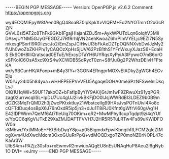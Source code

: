 -----BEGIN PGP MESSAGE-----
Version: OpenPGP.js v2.6.2
Comment: https://openpgpjs.org

wy4ECQMIEpyW8fAen0RgQ48oaBZ0lpKpkXvVIQFM+Ed2NYOTmrrO2xGcRZjN
GVvL0sI5AT2c8ThFk9GKb1FgajHIajanIZDJ5m+AykWPUTdLqn6olqhV3Mli
DAsvjUYNM5GJyGFEGDZJ7RfRrhIjVN24ehKwoaZ6hrPImVYELjc9EZI7N5Sy
mkxsgPSxrfI9R0iIzscJo2/EmZspJClHwUI3bFkAeDZTpOQNNXvbDwlJzMy2
fVJh0woZbZKHPh/1yCAQOzXpHsSjUV/62PzB1thS1YFnWxuyXJazS6+EdaHS
EkSOtH8IIiQratscad0ETuE/hExcyDTaYH6UYRqsXyPyiA3IFywoO7mB6orO
xSFKoIC6OsA5xc9XrS4wXCWDB5SdRycT0zn+S8fJuQg2P2WhzDElvHFFteKA
wr/y9BCunHK/AFonp+mB4y3fY+r3GON4ERngprMOXvEIADkyZgWGh4ECvDju
W0rUy24I05h84yxa+wHHFPEEPVvVEU5AgaqeDOHA0meSPzNFSwelnlDkqLsJ
OlQ1U1qWil+59UF17akoOZ+bFafIpByYIY9AK/jGrJm1wF9ZRwuXz91yqPGR
zag02urrwcqliSL+IpDU7Uc4gUJ2iivkBKFjDO0lJsjWWRdBI3LDEZ9b0B9m
dCZK3MqTrQMD2h3jZwcPKtxktIuy21WbstcelIg99HXsJvsPOTnUivl4Xo8c
cQFTdDuq4osBpX6J76nOxdR5ip5jn3+dJu1T8iRJ0Kfnt6gWfrVi60g/Ag1H
E42IDPWirm7QeMf6At7fIeUig70OKim+qR2+MwMPhylfcupTqdpt9zi4qYUf
o/YpQC6qKgViJTkE29XaZMJDAFTFVVH7J2HR5R5TuLRTw4Fs89uKWiDFOW0a
r8Mhwr/YxtMMoE+FKtBrbDyqY8jo+p05BigmdxFpwiKbngihRLFCM2qIcZtM
ogXvm4UdXwcMdcm3OxoGUuRrPpQ+vdMOQDxgoTZP0moNZ0rNOPL47cKaAr3W
UlbS4m+PAZjz30sfb+rxEwmvR2mwiuoAQgEU8nEsUNAqHuP8Aeu2l6gNyb1O
DVI=
=eJmy
-----END PGP MESSAGE-----
